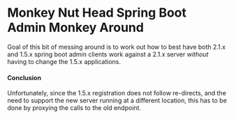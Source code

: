# Monkey Nut Head Spring Boot Admin Monkey Around

Goal of this bit of messing around is to work out how to best have both 2.1.x and 1.5.x
spring boot admin clients work against a 2.1.x server *without* having to change the
1.5.x applications.

#### Conclusion

Unfortunately, since the 1.5.x registration does not follow re-directs, and the need
to support the new server running at a different location, this has to be
done by proxying the calls to the old endpoint.